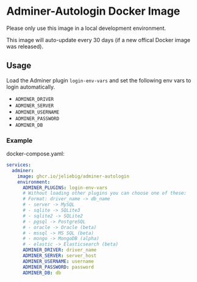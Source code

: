 # Adminer-Autologin Docker Image

Please only use this image in a local development environment.

This image will auto-update every 30 days (if a new offical Docker image was released).

## Usage

Load the Adminer plugin `login-env-vars` and set the following env vars to login automatically.

- `ADMINER_DRIVER`
- `ADMINER_SERVER`
- `ADMINER_USERNAME`
- `ADMINER_PASSWORD`
- `ADMINER_DB`

### Example

docker-compose.yaml:

```YAML
services:
  adminer:
    image: ghcr.io/jeliebig/adminer-autologin
    environment:
      ADMINER_PLUGINS: login-env-vars
      # Without loading other plugins you can choose one of these:
      # Format: driver_name -> db_name
      # - server -> MySQL
      # - sqlite -> SQLite3
      # - sqlite2 -> SQLite2
      # - pgsql -> PostgreSQL
      # - oracle -> Oracle (beta)
      # - mssql -> MS SQL (beta)
      # - mongo -> MongoDB (alpha)
      # - elastic -> Elasticsearch (beta)
      ADMINER_DRIVER: driver_name
      ADMINER_SERVER: server_host
      ADMINER_USERNAME: username
      ADMINER_PASSWORD: password
      ADMINER_DB: db
```
